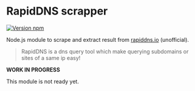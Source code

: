 # RapidDNS scrapper

[![Version npm](https://img.shields.io/npm/v/rapiddns-io-scrapper.svg)](https://www.npmjs.com/package/rapiddns-io-scrapper)

Node.js module to scrape and extract result from [rapiddns.io](https://rapiddns.io) (unofficial).

> RapidDNS is a dns query tool which make querying subdomains or sites of a same ip easy!

**WORK IN PROGRESS**

This module is not ready yet.

